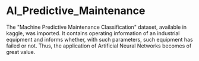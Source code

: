 # AI_Predictive_Maintenance
The "Machine Predictive Maintenance Classification" dataset, available in kaggle, was imported. It contains operating information of an industrial equipment and informs whether, with such parameters, such equipment has failed or not. Thus, the application of Artificial Neural Networks becomes of great value.
